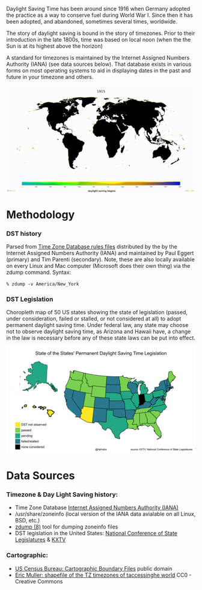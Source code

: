 Daylight Saving Time has been around since 1916 when Germany adopted the practice as a way to conserve fuel during World War I.  Since then it has been adopted, and abandoned, sometimes several times, worldwide.

The story of daylight saving is bound in the story of timezones.  Prior to their introduction in the late 1800s, time was based on local noon (when the the Sun is at its highest above the horizon)

A standard for timezones is maintained by the Internet Assigned Numbers Authority (IANA) (see data sources below).  That database exists in various forms on most operating systems to aid in displaying dates in the past and future in your timezone and others.

![changes in DST starts over the years](world.gif)

# Methodology

### DST history
Parsed from [Time Zone Database rules files](https://www.iana.org/time-zones) distributed by the by the Internet Assigned Numbers Authority (IANA) and maintained by  Paul Eggert (primary) and Tim Parenti (secondary).
Note, these are also locally available on every Linux and Mac computer (Microsoft does their own thing) via the zdump command.  Syntax:

    % zdump -v America/New_York

### DST Legislation

Choropleth map of 50 US states showing the state of legislation (passed, under consideration, failed or stalled, or not considered at all) to adopt permanent daylight saving time.
Under federal law, any state may choose not to observe daylight saving time, as Arizona and Hawaii have, a change in the law is necessary before any of these state laws can be put into effect.

![state of DST legislation](dst_legislation.png)

# Data Sources
### Timezone & Day Light Saving history:
* Time Zone Database [Internet Assigned Numbers Authority (IANA)](https://www.iana.org/time-zones)
* /usr/share/zoneinfo (local version of the IANA data avialable on all Linux, BSD, etc.)
* [zdump (8)](https://man7.org/linux/man-pages/man8/zdump.8.html) tool for dumping zoneinfo files
* DST legislation in the United States: [National Conference of State Legislatures](https://www.ncsl.org/research/transportation/daylight-savings-time-state-legislation.aspx) & [KXTV](https://www.abc10.com/article/news/nation-world/daylight-saving-time-bill-status-all-50-states/507-25ff8777-63bc-423f-895d-22f5a3d5d28c)

### Cartographic:
* [US Census Bureau: Cartographic Boundary Files](https://www.census.gov/geographies/mapping-files/time-series/geo/carto-boundary-file.html) public domain
* [Eric Muller: shapefile of the TZ timezones of taccessinghe world](http://efele.net/maps/tz/world/) CC0 - Creative Commons